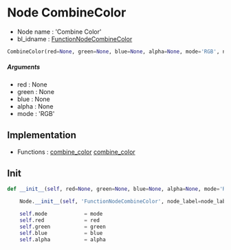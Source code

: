 # Node CombineColor

- Node name : 'Combine Color'
- bl_idname : [FunctionNodeCombineColor](https://docs.blender.org/api/current/bpy.types.FunctionNodeCombineColor.html)


``` python
CombineColor(red=None, green=None, blue=None, alpha=None, mode='RGB', node_label=None, node_color=None)
```
##### Arguments

- red : None
- green : None
- blue : None
- alpha : None
- mode : 'RGB'

## Implementation

- Functions : [combine_color](/docs/GeoNodes/GeoNodesTree.md#combine_color) [combine_color](/docs/GeoNodes/GeoNodesTree.md#combine_color)

## Init

``` python
def __init__(self, red=None, green=None, blue=None, alpha=None, mode='RGB', node_label=None, node_color=None):

    Node.__init__(self, 'FunctionNodeCombineColor', node_label=node_label, node_color=node_color)

    self.mode            = mode
    self.red             = red
    self.green           = green
    self.blue            = blue
    self.alpha           = alpha
```
